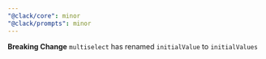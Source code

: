 ```yaml
---
"@clack/core": minor
"@clack/prompts": minor
---
```


**Breaking Change** `multiselect` has renamed `initialValue` to `initialValues`
